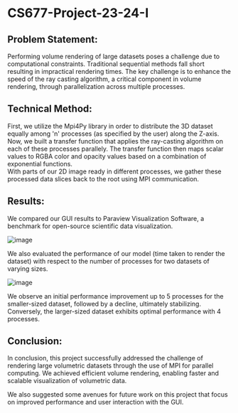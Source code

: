 # CS677-Project-23-24-I

## Problem Statement:

Performing volume rendering of large datasets poses a challenge due to computational constraints. Traditional sequential methods fall short resulting in impractical rendering times. The key challenge is to enhance the speed of the ray casting algorithm, a critical component in volume rendering, through parallelization across multiple processes.

## Technical Method:

First, we utilize the Mpi4Py library in order to distribute the 3D dataset equally among 'n' processes (as specified by the user) along the Z-axis. Now, we built a transfer function that applies the ray-casting algorithm on each of these processes parallely. The transfer function then maps scalar values to RGBA color and opacity values based on a combination of exponential functions. </br>
With parts of our 2D image ready in different processes, we gather these processed data slices back to the root using MPI communication. 

## Results:

We compared our GUI results to Paraview Visualization Software, a benchmark for open-source scientific data visualization.

![image](https://github.com/user-attachments/assets/86bca5db-7647-430a-b39f-692dfea6e5af)

We also evaluated the performance of our model (time taken to render the dataset) with respect to the number of processes for two datasets of varying sizes.

![image](https://github.com/user-attachments/assets/1f053617-2c2c-48a0-9519-29d1150095c9)

We observe an initial performance improvement up to 5 processes for the smaller-sized dataset, followed by a decline, ultimately stabilizing. Conversely, the larger-sized dataset exhibits optimal performance with 4 processes.

## Conclusion:

In conclusion, this project successfully addressed the challenge of rendering large volumetric datasets through the use of MPI for parallel computing. We achieved efficient volume rendering, enabling faster and scalable visualization of volumetric data.

We also suggested some avenues for future work on this project that focus on improved performance and user interaction with the GUI.
